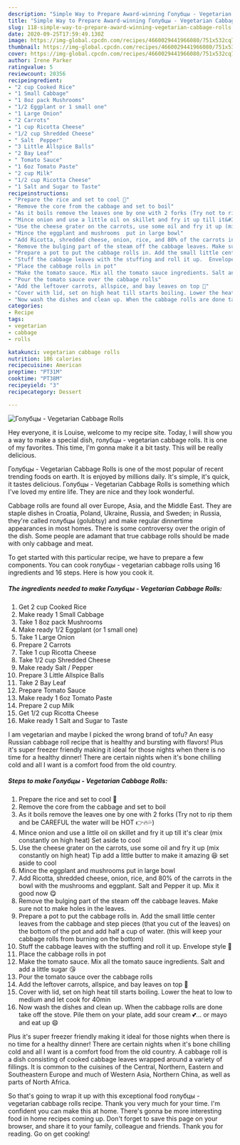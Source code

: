 ```yaml
---
description: "Simple Way to Prepare Award-winning Голубцы - Vegetarian Cabbage Rolls"
title: "Simple Way to Prepare Award-winning Голубцы - Vegetarian Cabbage Rolls"
slug: 118-simple-way-to-prepare-award-winning-vegetarian-cabbage-rolls
date: 2020-09-25T17:59:49.130Z
image: https://img-global.cpcdn.com/recipes/4660029441966080/751x532cq70/голубцы-vegetarian-cabbage-rolls-recipe-main-photo.jpg
thumbnail: https://img-global.cpcdn.com/recipes/4660029441966080/751x532cq70/голубцы-vegetarian-cabbage-rolls-recipe-main-photo.jpg
cover: https://img-global.cpcdn.com/recipes/4660029441966080/751x532cq70/голубцы-vegetarian-cabbage-rolls-recipe-main-photo.jpg
author: Irene Parker
ratingvalue: 5
reviewcount: 20356
recipeingredient:
- "2 cup Cooked Rice"
- "1 Small Cabbage"
- "1 8oz pack Mushrooms"
- "1/2 Eggplant or 1 small one"
- "1 Large Onion"
- "2 Carrots"
- "1 cup Ricotta Cheese"
- "1/2 cup Shredded Cheese"
- " Salt  Pepper"
- "3 Little Allspice Balls"
- "2 Bay Leaf"
- " Tomato Sauce"
- "1 6oz Tomato Paste"
- "2 cup Milk"
- "1/2 cup Ricotta Cheese"
- "1 Salt and Sugar to Taste"
recipeinstructions:
- "Prepare the rice and set to cool 🍚"
- "Remove the core from the cabbage and set to boil"
- "As it boils remove the leaves one by one with 2 forks (Try not to rip them and be CAREFUL the water will be HOT 👉🔥💦)"
- "Mince onion and use a little oil on skillet and fry it up till it&#39;s clear (mix constantly on high heat) Set aside to cool"
- "Use the cheese grater on the carrots, use some oil and fry it up (mix constantly on high heat) Tip add a little butter to make it amazing 😆 set aside to cool"
- "Mince the eggplant and mushrooms  put in large bowl"
- "Add Ricotta, shredded cheese, onion, rice, and 80% of the carrots in the bowl with the mushrooms and eggplant. Salt and Pepper it up. Mix it good now 😋"
- "Remove the bulging part of the steam off the cabbage leaves. Make sure not to make holes in the leaves."
- "Prepare a pot to put the cabbage rolls in. Add the small little center leaves from the cabbage and step pieces (that you cut of the leaves) on the bottom of the pot and add half a cup of water.  (this will keep your cabbage rolls from burning on the bottom)"
- "Stuff the cabbage leaves with the stuffing and roll it up.  Envelope style 💌"
- "Place the cabbage rolls in pot"
- "Make the tomato sauce. Mix all the tomato sauce ingredients. Salt and add a little sugar 😘"
- "Pour the tomato sauce over the cabbage rolls"
- "Add the leftover carrots, allspice, and bay leaves on top 🍃"
- "Cover with lid, set on high heat till starts boiling. Lower the heat to low to medium and let cook for 40min"
- "Now wash the dishes and clean up. When the cabbage rolls are done take off the stove.  Pile them on your plate, add sour cream 💕... or mayo and eat up 😄"
categories:
- Recipe
tags:
- vegetarian
- cabbage
- rolls

katakunci: vegetarian cabbage rolls 
nutrition: 186 calories
recipecuisine: American
preptime: "PT31M"
cooktime: "PT38M"
recipeyield: "3"
recipecategory: Dessert

---
```



![Голубцы - Vegetarian Cabbage Rolls](https://img-global.cpcdn.com/recipes/4660029441966080/751x532cq70/голубцы-vegetarian-cabbage-rolls-recipe-main-photo.jpg)

Hey everyone, it is Louise, welcome to my recipe site. Today, I will show you a way to make a special dish, голубцы - vegetarian cabbage rolls. It is one of my favorites. This time, I'm gonna make it a bit tasty. This will be really delicious.

Голубцы - Vegetarian Cabbage Rolls is one of the most popular of recent trending foods on earth. It is enjoyed by millions daily. It's simple, it's quick, it tastes delicious. Голубцы - Vegetarian Cabbage Rolls is something which I've loved my entire life. They are nice and they look wonderful.

Cabbage rolls are found all over Europe, Asia, and the Middle East. They are staple dishes in Croatia, Poland, Ukraine, Russia, and Sweden; in Russia, they&#39;re called голубцы (golubtsy) and make regular dinnertime appearances in most homes. There is some controversy over the origin of the dish. Some people are adamant that true cabbage rolls should be made with only cabbage and meat.


To get started with this particular recipe, we have to prepare a few components. You can cook голубцы - vegetarian cabbage rolls using 16 ingredients and 16 steps. Here is how you cook it.

<!--inarticleads1-->

##### The ingredients needed to make Голубцы - Vegetarian Cabbage Rolls:

1. Get 2 cup Cooked Rice
1. Make ready 1 Small Cabbage
1. Take 1 8oz pack Mushrooms
1. Make ready 1/2 Eggplant (or 1 small one)
1. Take 1 Large Onion
1. Prepare 2 Carrots
1. Take 1 cup Ricotta Cheese
1. Take 1/2 cup Shredded Cheese
1. Make ready  Salt / Pepper
1. Prepare 3 Little Allspice Balls
1. Take 2 Bay Leaf
1. Prepare  Tomato Sauce
1. Make ready 1 6oz Tomato Paste
1. Prepare 2 cup Milk
1. Get 1/2 cup Ricotta Cheese
1. Make ready 1 Salt and Sugar to Taste


I am vegetarian and maybe I picked the wrong brand of tofu? An easy Russian cabbage roll recipe that is healthy and bursting with flavors! Plus it&#39;s super freezer friendly making it ideal for those nights when there is no time for a healthy dinner! There are certain nights when it&#39;s bone chilling cold and all I want is a comfort food from the old country. 

<!--inarticleads2-->

##### Steps to make Голубцы - Vegetarian Cabbage Rolls:

1. Prepare the rice and set to cool 🍚
1. Remove the core from the cabbage and set to boil
1. As it boils remove the leaves one by one with 2 forks (Try not to rip them and be CAREFUL the water will be HOT 👉🔥💦)
1. Mince onion and use a little oil on skillet and fry it up till it&#39;s clear (mix constantly on high heat) Set aside to cool
1. Use the cheese grater on the carrots, use some oil and fry it up (mix constantly on high heat) Tip add a little butter to make it amazing 😆 set aside to cool
1. Mince the eggplant and mushrooms  put in large bowl
1. Add Ricotta, shredded cheese, onion, rice, and 80% of the carrots in the bowl with the mushrooms and eggplant. Salt and Pepper it up. Mix it good now 😋
1. Remove the bulging part of the steam off the cabbage leaves. Make sure not to make holes in the leaves.
1. Prepare a pot to put the cabbage rolls in. Add the small little center leaves from the cabbage and step pieces (that you cut of the leaves) on the bottom of the pot and add half a cup of water.  (this will keep your cabbage rolls from burning on the bottom)
1. Stuff the cabbage leaves with the stuffing and roll it up.  Envelope style 💌
1. Place the cabbage rolls in pot
1. Make the tomato sauce. Mix all the tomato sauce ingredients. Salt and add a little sugar 😘
1. Pour the tomato sauce over the cabbage rolls
1. Add the leftover carrots, allspice, and bay leaves on top 🍃
1. Cover with lid, set on high heat till starts boiling. Lower the heat to low to medium and let cook for 40min
1. Now wash the dishes and clean up. When the cabbage rolls are done take off the stove.  Pile them on your plate, add sour cream 💕... or mayo and eat up 😄


Plus it&#39;s super freezer friendly making it ideal for those nights when there is no time for a healthy dinner! There are certain nights when it&#39;s bone chilling cold and all I want is a comfort food from the old country. A cabbage roll is a dish consisting of cooked cabbage leaves wrapped around a variety of fillings. It is common to the cuisines of the Central, Northern, Eastern and Southeastern Europe and much of Western Asia, Northern China, as well as parts of North Africa. 

So that's going to wrap it up with this exceptional food голубцы - vegetarian cabbage rolls recipe. Thank you very much for your time. I'm confident you can make this at home. There's gonna be more interesting food in home recipes coming up. Don't forget to save this page on your browser, and share it to your family, colleague and friends. Thank you for reading. Go on get cooking!
